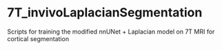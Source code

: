 # 7T_invivoLaplacianSegmentation
Scripts for training the modified nnUNet + Laplacian model on 7T MRI for cortical segmentation
